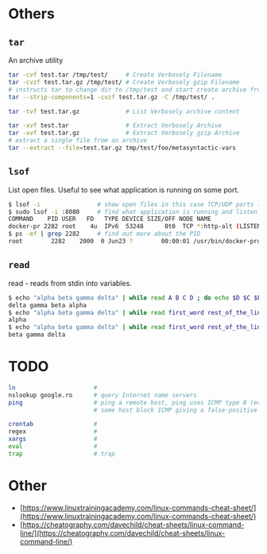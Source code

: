 # Others

## `tar`

An archive utility

```bash
tar -cvf test.tar /tmp/test/     # Create Verbosely Filename
tar -cvzf test.tar.gz /tmp/test/ # Create Verbosely gzip Filename
# instructs tar to change dir to /tmp/test and start create archive from there 
tar --strip-components=1 -cvzf test.tar.gz -C /tmp/test/ .       

tar -tvf test.tar.gz             # List Verbosely archive content

tar -xvf test.tar                # Extract Verbosely Archive
tar -xvf test.tar.gz             # Extract Verbosely gzip Archive
# extract a single file from an archive 
tar --extract --file=test.tar.gz tmp/test/foo/metasyntactic-vars
```

## `lsof`

List open files. Useful to see what application is running on some port.

```bash
$ lsof -i                # show open files in this case TCP/UDP ports (might require root)
$ sudo lsof -i :8080     # find what application is running and listen for connections on port 8080
COMMAND    PID USER   FD   TYPE DEVICE SIZE/OFF NODE NAME
docker-pr 2282 root    4u  IPv6  53248      0t0  TCP *:http-alt (LISTEN)
$ ps -ef | grep 2282     # find out more about the PID
root        2282    2000  0 Jun23 ?        00:00:01 /usr/bin/docker-proxy -proto tcp -host-ip 0.0.0.0 -host-port 8080 -container-ip 172.17.0.2 -container-port 8080
```

## `read`

read - reads from stdin into variables.

```bash
$ echo "alpha beta gamma delta" | while read A B C D ; do echo $D $C $B $A ; done
delta gamma beta alpha
$ echo "alpha beta gamma delta" | while read first_word rest_of_the_line; do echo $first_word ; done
alpha
$ echo "alpha beta gamma delta" | while read first_word rest_of_the_line; do echo $rest_of_the_line ; done
beta gamma delta
```

# TODO

```bash
ln                      #  
nslookup google.ro      # query Internet name servers
ping                    # ping a remote host, ping uses ICMP type 8 (echo message) and type 0 (echo reply message)
                        # some host block ICMP giving a false-positive of unreachable host                    

crontab                 #
regex                   #
xargs                   #
eval                    #
trap                    # trap
```

# Other

* [https://www.linuxtrainingacademy.com/linux-commands-cheat-sheet/](https://www.linuxtrainingacademy.com/linux-commands-cheat-sheet/)
* [https://cheatography.com/davechild/cheat-sheets/linux-command-line/](https://cheatography.com/davechild/cheat-sheets/linux-command-line/)

